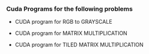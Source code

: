
### Cuda Programs for the following problems

* CUDA program for RGB to GRAYSCALE

* CUDA program for MATRIX MULTIPLICATION

* CUDA program for TILED MATRIX MULTIPLICATION
